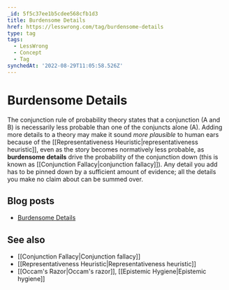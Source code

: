 ```yaml
---
_id: 5f5c37ee1b5cdee568cfb1d3
title: Burdensome Details
href: https://lesswrong.com/tag/burdensome-details
type: tag
tags:
  - LessWrong
  - Concept
  - Tag
synchedAt: '2022-08-29T11:05:58.526Z'
---
```

# Burdensome Details

The conjunction rule of probability theory states that a conjunction (A and B) is necessarily less probable than one of the conjuncts alone (A). Adding more details to a theory may make it sound _more plausible_ to human ears because of the [[Representativeness Heuristic|representativeness heuristic]], even as the story becomes normatively less probable, as **burdensome details** drive the probability of the conjunction down (this is known as [[Conjunction Fallacy|conjunction fallacy]]). Any detail you add has to be pinned down by a sufficient amount of evidence; all the details you make no claim about can be summed over.

## Blog posts

*   [Burdensome Details](http://lesswrong.com/lw/jk/burdensome_details/)

## See also

*   [[Conjunction Fallacy|Conjunction fallacy]]
*   [[Representativeness Heuristic|Representativeness heuristic]]
*   [[Occam's Razor|Occam's razor]], [[Epistemic Hygiene|Epistemic hygiene]]